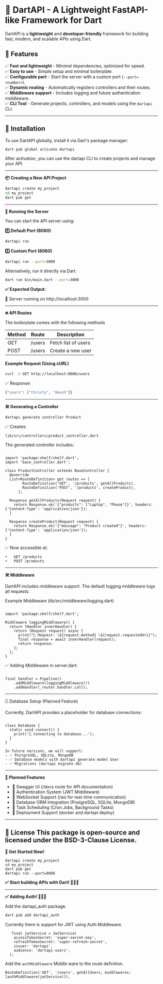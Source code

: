 # 🚀 DartAPI - A Lightweight FastAPI-like Framework for Dart

DartAPI is a **lightweight** and **developer-friendly** framework for building fast, modern, and scalable APIs using Dart.

## 📌 Features
✅ **Fast and lightweight** - Minimal dependencies, optimized for speed.  
✅ **Easy to use** - Simple setup and minimal boilerplate.  
✅ **Configurable port** - Start the server with a custom port (`--port=<number>`).  
✅ **Dynamic routing** - Automatically registers controllers and their routes.  
✅ **Middleware support** - Includes logging and future authentication middleware.  
✅ **CLI Tool** - Generate projects, controllers, and models using the `dartapi` CLI.  

---

## 🔧 **Installation**
To use DartAPI globally, install it via Dart's package manager:

```sh
dart pub global activate dartapi
```

After activation, you can use the dartapi CLI to create projects and manage your API.

---

**📦 Creating a New API Project**

```sh
dartapi create my_project
cd my_project
dart pub get
```

---
**🚀 Running the Server**

You can start the API server using:


**1️⃣ Default Port (8080)**
```sh
dartapi run
```

**1️⃣ Custom Port (8080)**
```sh
dartapi run --port=3000
```

Alternatively, run it directly via Dart:
```sh
dart run bin/main.dart --port=3000
```

**✅ Expected Output:**

🚀 Server running on http://localhost:3000

---
**🔥 API Routes**

The boilerplate comes with the following methods

| Method | Route   | Description         |
|--------|--------|----------------------|
| GET    | /users | Fetch list of users  |
| POST   | /users | Create a new user    |


#### Example Request (Using cURL)

```sh
curl -X GET http://localhost:8080/users
```

✅ Response:

```sh
{"users": ["Christy", "Akash"]}
```

---

**🛠 Generating a Controller**

```sh
dartapi generate controller Product
```

✅ Creates:
```sh
lib/src/controllers/product_controller.dart
```
The generated controller includes:

```

import 'package:shelf/shelf.dart';
import 'base_controller.dart';

class ProductController extends BaseController {
  @override
  List<RouteDefinition> get routes => [
        RouteDefinition('GET', '/products', getAllProducts),
        RouteDefinition('POST', '/products', createProduct),
      ];

  Response getAllProducts(Request request) {
    return Response.ok('{"products": ["Laptop", "Phone"]}', headers: {'Content-Type': 'application/json'});
  }

  Response createProduct(Request request) {
    return Response.ok('{"message": "Product created"}', headers: {'Content-Type': 'application/json'});
  }
}
```


✅ Now accessible at:

	•	GET /products
	•	POST /products


---

**🛠 Middleware**

DartAPI includes middleware support. The default logging middleware logs all requests:

Example Middleware (lib/src/middleware/logging.dart)

```

import 'package:shelf/shelf.dart';

Middleware loggingMiddleware() {
  return (Handler innerHandler) {
    return (Request request) async {
      print("📌 Request: \${request.method} \${request.requestedUri}");
      final response = await innerHandler(request);
      return response;
    };
  };
}
```
✅ Adding Middleware in server.dart:

```

final handler = Pipeline()
    .addMiddleware(loggingMiddleware()) 
    .addHandler(_router.handler.call);

```
---
🗄 Database Setup (Planned Feature)

Currently, DartAPI provides a placeholder for database connections:
```

class Database {
  static void connect() {
    print('🔗 Connecting to database...');
  }
}

In future versions, we will support:
- ✅ PostgreSQL, SQLite, MongoDB
- ✅ Database models with dartapi generate model User
- ✅ Migrations (dartapi migrate db)
```

---
**🎯 Planned Features**


- 📌 Swagger UI (/docs route for API documentation)
- 📌 Authentication System (JWT Middleware)
- 📌 WebSocket Support (/ws for real-time communication)
- 📌 Database ORM Integration (PostgreSQL, SQLite, MongoDB)
- 📌 Task Scheduling (Cron Jobs, Background Tasks)
- 📌 Deployment Support (docker and dartapi deploy)


---

**📝 License**
This package is open-source and licensed under the **BSD-3-Clause License**.
---


**🚀 Get Started Now!**

```
dartapi create my_project
cd my_project
dart pub get
dartapi run --port=8080
```


**✅ Start building APIs with Dart! 🚀🚀🚀**


---
**✅ Adding Auth! 🚀🚀🚀**

Add the dartapi_auth package.
```sh
dart pub add dartapi_auth
```

Currently there is support for JWT using Auth Middleware.

```
   final jwtService = JwtService(
    accessTokenSecret: 'super-secret-key',
    refreshTokenSecret: 'super-refresh-secret',
    issuer: 'dartapi',
    audience: 'dartapi-users',
  );
  ```


  Add the `authMiddleware` Middle ware to the route definition.

  ```
RouteDefinition('GET', '/users', getAllUsers, middlewares: [authMiddleware(jwtService)]),
```
